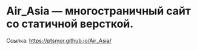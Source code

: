 # Air_Asia — многостраничный сайт со статичной версткой.
Ссылка: https://ptsmor.github.io/Air_Asia/

